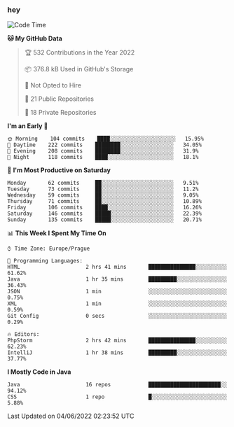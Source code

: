 ### hey

<!--START_SECTION:waka-->
![Code Time](http://img.shields.io/badge/Code%20Time-0%20secs-blue)

**🐱 My GitHub Data** 

> 🏆 532 Contributions in the Year 2022
 > 
> 📦 376.8 kB Used in GitHub's Storage 
 > 
> 🚫 Not Opted to Hire
 > 
> 📜 21 Public Repositories 
 > 
> 🔑 18 Private Repositories  
 > 
**I'm an Early 🐤** 

```text
🌞 Morning    104 commits    ████░░░░░░░░░░░░░░░░░░░░░   15.95% 
🌆 Daytime    222 commits    ████████░░░░░░░░░░░░░░░░░   34.05% 
🌃 Evening    208 commits    ████████░░░░░░░░░░░░░░░░░   31.9% 
🌙 Night      118 commits    ████░░░░░░░░░░░░░░░░░░░░░   18.1%

```
📅 **I'm Most Productive on Saturday** 

```text
Monday       62 commits     ██░░░░░░░░░░░░░░░░░░░░░░░   9.51% 
Tuesday      73 commits     ██░░░░░░░░░░░░░░░░░░░░░░░   11.2% 
Wednesday    59 commits     ██░░░░░░░░░░░░░░░░░░░░░░░   9.05% 
Thursday     71 commits     ██░░░░░░░░░░░░░░░░░░░░░░░   10.89% 
Friday       106 commits    ████░░░░░░░░░░░░░░░░░░░░░   16.26% 
Saturday     146 commits    █████░░░░░░░░░░░░░░░░░░░░   22.39% 
Sunday       135 commits    █████░░░░░░░░░░░░░░░░░░░░   20.71%

```


📊 **This Week I Spent My Time On** 

```text
⌚︎ Time Zone: Europe/Prague

💬 Programming Languages: 
HTML                     2 hrs 41 mins       ███████████████░░░░░░░░░░   61.62% 
Java                     1 hr 35 mins        █████████░░░░░░░░░░░░░░░░   36.43% 
JSON                     1 min               ░░░░░░░░░░░░░░░░░░░░░░░░░   0.75% 
XML                      1 min               ░░░░░░░░░░░░░░░░░░░░░░░░░   0.59% 
Git Config               0 secs              ░░░░░░░░░░░░░░░░░░░░░░░░░   0.29%

🔥 Editors: 
PhpStorm                 2 hrs 42 mins       ███████████████░░░░░░░░░░   62.23% 
IntelliJ                 1 hr 38 mins        █████████░░░░░░░░░░░░░░░░   37.77%

```

**I Mostly Code in Java** 

```text
Java                     16 repos            ███████████████████████░░   94.12% 
CSS                      1 repo              █░░░░░░░░░░░░░░░░░░░░░░░░   5.88%

```



 Last Updated on 04/06/2022 02:23:52 UTC
<!--END_SECTION:waka-->

